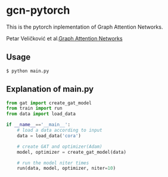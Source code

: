 # gcn-pytorch
This is the pytorch inplementation of Graph Attention Networks.

Petar Veličković et al.[Graph Attention Networks](https://arxiv.org/abs/1710.10903)

## Usage
```
$ python main.py
```

## Explanation of main.py
```python
from gat import create_gat_model
from train import run
from data import load_data

if __name__=='__main__':
    # load a data according to input
    data = load_data('cora')

    # create GAT and optimizer(Adam)
    model, optimizer = create_gat_model(data)

    # run the model niter times
    run(data, model, optimizer, niter=10)
```
